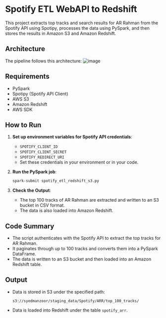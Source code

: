 # Spotify ETL WebAPI to Redshift

This project extracts top tracks and search results for AR Rahman from the Spotify API using Spotipy, processes the data using PySpark, and then stores the results in Amazon S3 and Amazon Redshift.

## Architecture

The pipeline follows this architecture:
![image](https://github.com/user-attachments/assets/f85b3ea6-ab33-45f1-bae0-efdb544e9312)


## Requirements

- PySpark
- Spotipy (Spotify API Client)
- AWS S3
- Amazon Redshift
- AWS SDK

## How to Run

1. **Set up environment variables for Spotify API credentials**:
    - `SPOTIFY_CLIENT_ID`
    - `SPOTIFY_CLIENT_SECRET`
    - `SPOTIFY_REDIRECT_URI`
    - Set these credentials in your environment or in your code.

2. **Run the PySpark job**:
    ```bash
    spark-submit spotify_etl_redshift_s3.py
    ```

3. **Check the Output**:
    - The top 100 tracks of AR Rahman are extracted and written to an S3 bucket in CSV format.
    - The data is also loaded into Amazon Redshift.

## Code Summary

- The script authenticates with the Spotify API to extract the top tracks for AR Rahman.
- It paginates through up to 100 tracks and converts them into a PySpark DataFrame.
- The data is written to an S3 bucket and then loaded into an Amazon Redshift table.

## Output

- Data is stored in S3 under the specified path:
    ```
    s3://syedmanzoor/staging_data/Spotify/ARR/top_100_tracks/
    ```

- Data is loaded into Redshift under the table `spotify_arr`.
